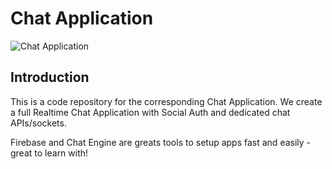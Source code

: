 # Chat Application

![Chat Application](https://i.ibb.co/GJwyy9m/Bv9-Js3-QLOLY-HD.jpg)

## Introduction

This is a code repository for the corresponding Chat Application. We create a full Realtime Chat Application with Social Auth and dedicated chat APIs/sockets.

Firebase and Chat Engine are greats tools to setup apps fast and easily - great to learn with!

